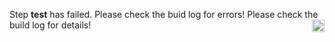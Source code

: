Step **test** has failed. Please check the buid log for errors! Please check the build log for details! <img src="https://raw.githubusercontent.com/OpenUserCSS/openusercss.org/master/ci/images/cross.png" alt="Cross" height="20" width="20" align="right"></img>
